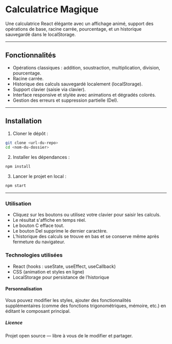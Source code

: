 # Calculatrice Magique

Une calculatrice React élégante avec un affichage animé, support des opérations de base, racine carrée, pourcentage, et un historique sauvegardé dans le localStorage.

---

## Fonctionnalités

- Opérations classiques : addition, soustraction, multiplication, division, pourcentage.
- Racine carrée.
- Historique des calculs sauvegardé localement (localStorage).
- Support clavier (saisie via clavier).
- Interface responsive et stylée avec animations et dégradés colorés.
- Gestion des erreurs et suppression partielle (Del).

---

## Installation

1. Cloner le dépôt :

```bash
git clone <url-du-repo>
cd <nom-du-dossier>
```

2. Installer les dépendances :

```bash
npm install
```

3. Lancer le projet en local :

```bash
npm start
```

---

###  Utilisation

- Cliquez sur les boutons ou utilisez votre clavier pour saisir les calculs.
- Le résultat s'affiche en temps réel.
- Le bouton C efface tout.
- Le bouton Del supprime le dernier caractère.
- L’historique des calculs se trouve en bas et se conserve même après fermeture du navigateur.

###  Technologies utilisées

- React (hooks : useState, useEffect, useCallback)
- CSS (animation et styles en ligne)
- LocalStorage pour persistance de l’historique

#### Personnalisation

Vous pouvez modifier les styles, ajouter des fonctionnalités supplémentaires (comme des fonctions trigonométriques, mémoire, etc.) en éditant le composant principal.

##### Licence

Projet open source — libre à vous de le modifier et partager.